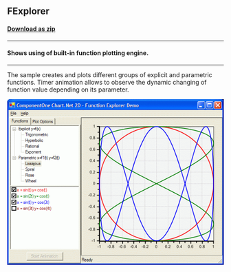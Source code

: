## FExplorer
#### [Download as zip](https://minhaskamal.github.io/DownGit/#/home?url=https://github.com/GrapeCity/ComponentOne-WinForms-Samples/tree/master/NetFramework\Charts\VB\FExplorer)
____
#### Shows using of built-in function plotting engine.
____
The sample creates and plots different groups of explicit and parametric functions.
Timer animation allows to observe the dynamic changing of function value depending on its parameter.

![screenshot](screenshot.png)
